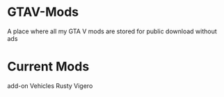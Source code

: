 # GTAV-Mods
A place where all my GTA V mods are stored for public download without ads

# Current Mods
add-on Vehicles
Rusty Vigero 

